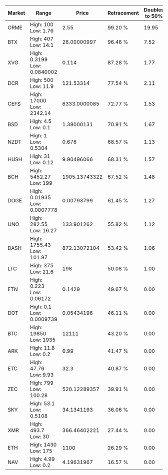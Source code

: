 | Market | Range | Price| Retracement | Doubles to 50% |
| --- | --- | --- | --- | --- |
| ORME | High: 100<br />Low: 1.76 | 2.55 | 99.20 % | 19.95 |
| BTX | High: 407<br />Low: 14.1 | 28.00000997 | 96.46 % | 7.52 |
| XVG | High: 0.3199<br />Low: 0.0840002 | 0.114 | 87.28 % | 1.77 |
| DCR | High: 500<br />Low: 11.9 | 121.53314 | 77.54 % | 2.11 |
| CEFS | High: 17000<br />Low: 2342.14 | 6333.0000085 | 72.77 % | 1.53 |
| BSD | High: 4.5<br />Low: 0.1 | 1.38000131 | 70.91 % | 1.67 |
| NZDT | High: 1<br />Low: 0.5304 | 0.678 | 68.57 % | 1.13 |
| HUSH | High: 31<br />Low: 0.12 | 9.90496066 | 68.31 % | 1.57 |
| BCH | High: 5452.27<br />Low: 199 | 1905.13743322 | 67.52 % | 1.48 |
| DOGE | High: 0.01935<br />Low: 0.0007778 | 0.00793799 | 61.45 % | 1.27 |
| UNO | High: 282.55<br />Low: 16.27 | 133.901262 | 55.82 % | 1.12 |
| DASH | High: 1755.43<br />Low: 101.97 | 872.13072104 | 53.42 % | 1.06 |
| LTC | High: 375<br />Low: 21.6 | 198 | 50.08 % | 1.00 |
| ETN | High: 0.223<br />Low: 0.06172 | 0.1429 | 49.67 % | 0.00 |
| DOT | High: 0.1<br />Low: 0.0009739 | 0.05434196 | 46.11 % | 0.00 |
| BTC | High: 19850<br />Low: 1935 | 12111 | 43.20 % | 0.00 |
| ARK | High: 11.8<br />Low: 0.2 | 6.99 | 41.47 % | 0.00 |
| ETC | High: 47.76<br />Low: 9.93 | 32.3 | 40.87 % | 0.00 |
| ZEC | High: 799<br />Low: 100.28 | 520.12289357 | 39.91 % | 0.00 |
| SKY | High: 53.1<br />Low: 0.5108 | 34.1341193 | 36.06 % | 0.00 |
| XMR | High: 493.7<br />Low: 30 | 366.46402221 | 27.44 % | 0.00 |
| ETH | High: 1430<br />Low: 175 | 1100 | 26.29 % | 0.00 |
| NAV | High: 4.99<br />Low: 0.2 | 4.19631967 | 16.57 % | 0.00 |
